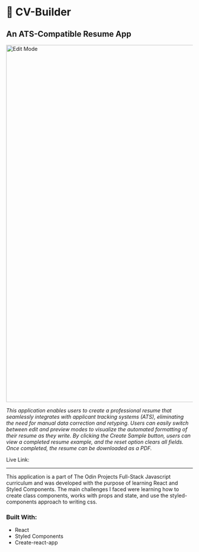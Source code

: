<h1>💼 CV-Builder</h1>

<h2>An ATS-Compatible Resume App</h2>

<img width="966" alt="Edit Mode" src="https://github.com/BradySavarie/cv-builder/assets/106128212/98659a63-2f8a-4611-abe9-185b348c1c05">

<em>This application enables users to create a professional resume that seamlessly integrates with applicant tracking systems (ATS), eliminating the need for manual data correction and retyping. Users can easily switch between edit and preview modes to visualize the automated formatting of their resume as they write. By clicking the Create Sample button, users can view a completed resume example, and the reset option clears all fields. Once completed, the resume can be downloaded as a PDF.</em>

Live Link: 

<hr>

This application is a part of The Odin Projects Full-Stack Javascript curriculum and was developed with the purpose of learning React and Styled Components. The main challenges I faced were learning how to create class components, works with props and state, and use the styled-components approach to writing css.

<h3>Built With:</h3>

<ul>
  <li>React
  <li>Styled Components
  <li>Create-react-app
 </ul>
